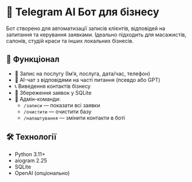 # 🤖 Telegram AI Бот для бізнесу

Бот створено для автоматизації записів клієнтів, відповідей на запитання та керування заявками. Ідеально підходить для масажистів, салонів, студій краси та інших локальних бізнесів.

## 🚀 Функціонал
- 📅 Запис на послугу (Ім’я, послуга, дата/час, телефон)
- 💬 AI-чат з відповідями на часті питання (псевдо або GPT)
- 📞 Виведення контактів бізнесу
- 📂 Збереження заявок у SQLite
- 👑 Адмін-команди:
  - `/записи` — показати всі заявки
  - `/очистити` — очистити базу
  - `/налаштування` — змінити контакти в боті

## 🛠 Технології
- Python 3.11+
- aiogram 2.25
- SQLite
- OpenAI (опціонально)